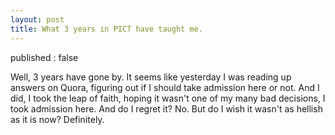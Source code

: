 ```yaml
---
layout: post
title: What 3 years in PICT have taught me.
---
```

published : false


Well, 3 years have gone by. It seems like yesterday I was reading up answers on Quora, figuring out if I should take admission here or not. And I did, I took the leap of faith, hoping it wasn't one of my many bad decisions, I took admission here. And do I regret it? No. But do I wish it wasn't as hellish as it is now? Definitely. 

